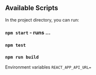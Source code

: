 ## Available Scripts

In the project directory, you can run:

### `npm start` - runs ...

### `npm test`

### `npm run build`

Environment variables
`REACT_APP_API_URL=`

